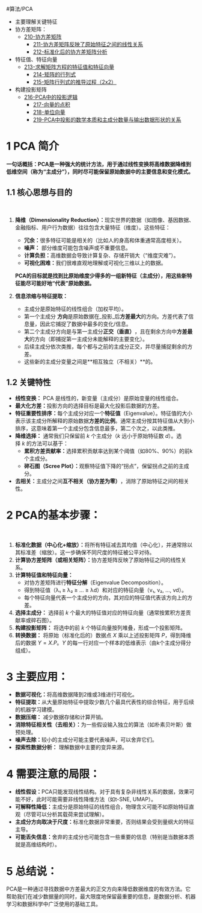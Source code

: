 #算法/PCA

+ 主要理解关键特征
+  协方差矩阵：
	+ [210-协方差矩阵](210-协方差矩阵.md)
		+ [211-协方差矩阵反映了原始特征之间的线性关系](211-协方差矩阵反映了原始特征之间的线性关系.md)
		+ [212-标准化后的协方差矩阵分析](212-标准化后的协方差矩阵分析.md)
+  特征值、特征向量
	+ [213-求解矩阵方程的特征值和特征向量](213-求解矩阵方程的特征值和特征向量.md)
		+ [214-矩阵的行列式](214-矩阵的行列式.md)
		+ [215-矩阵行列式的推导过程（2x2）](215-矩阵行列式的推导过程（2x2）.md)
+  构建投影矩阵
	+ [216-PCA中的投影逻辑](216-PCA中的投影逻辑.md)
		+ [217-向量的点积](217-向量的点积.md)
		+ [218-单位向量](218-单位向量.md)
		+ [219-PCA中投影的数学本质和主成分数量与输出数据形状的关系](219-PCA中投影的数学本质和主成分数量与输出数据形状的关系.md)
# 1 PCA 简介

**一句话概括：**
​**PCA是一种强大的统计方法，用于通过线性变换将高维数据降维到低维空间（称为“主成分”），同时尽可能保留原始数据中的主要信息和变化模式。​**​
## 1.1 核心思想与目的
​
1. ​**降维（Dimensionality Reduction）：​**​ 现实世界的数据（如图像、基因数据、金融指标、用户行为数据）往往包含大量特征（维度）。这些特征：
    - ​**冗余：​**​ 很多特征可能是相关的（比如人的身高和体重通常高度相关）。
    - ​**噪声：​**​ 部分维度可能包含噪声或不重要信息。
    - ​**计算负担：​**​ 高维数据会导致计算复杂、存储开销大（“维度灾难”）。
    - ​**可视化困难：​**​ 我们很难直观地理解或可视化三维以上的数据。
    
    ​**PCA的目标就是找到比原始维度少得多的一组新特征（主成分），用这些新特征能尽可能好地“代表”原始数据。​**​
    
2. ​**信息浓缩与特征提取：​**​
    - 主成分是原始特征的线性组合（加权平均）。
    - 第一个主成分 ​**方向**​ 是原始数据在_投影_后**方差最大**的方向。方差代表了信息量，因此它捕捉了数据中最多的变化/信息。
    - 第二个主成分方向是与第一主成分**正交（垂直）​**，且在剩余方向中**方差最大**的方向（即捕捉第一主成分未能解释的主要变化）。
    - 后续主成分依次类推，每个都与之前的主成分正交，并尽量捕捉剩余的方差。
    - 这些新的主成分变量之间是**相互独立（不相关）​**的。

## 1.2 关键特性
- ​**线性变换：​**​ PCA 是线性的，新变量（主成分）是原始变量的线性组合。
- ​**最大化方差：​**​ 投影方向的选择目标是最大化投影后数据的方差。
- ​**特征重要性排序：​**​ 每个主成分对应一个**特征值**​（Eigenvalue）。特征值的大小表示该主成分所解释的原始数据**方差的比例**。通常主成分按其特征值从大到小排序，这意味着第一个主成分包含信息最多，第二个次之，以此类推。
- ​**降维选择：​**​ 通常我们只保留前 $k$ 个主成分（$k$ 远小于原始特征数 $d$）。选择 $k$ 的方法可以基于：
    - ​**累积方差贡献率：​**​ 选择累积贡献率达到某个阈值（如80%、90%）的前k个主成分。
    - ​**碎石图（Scree Plot）：​**​ 观察特征值下降的“拐点”，保留拐点之前的主成分。
- ​**去相关：​**​ 主成分之间**互不相关（协方差为零）​**，消除了原始特征之间的相关性。

# 2 PCA的基本步骤：​
​
1. ​**标准化数据（中心化+缩放）：​**​ 将所有特征减去其均值（中心化），并通常除以其标准差（缩放）。这一步确保不同尺度的特征被公平对待。
2. ​**计算协方差矩阵（或相关矩阵）：​**​ 协方差矩阵反映了原始特征之间的线性关系。
3. ​**计算特征值和特征向量：​**​
    - 对协方差矩阵进行**特征分解**​（Eigenvalue Decomposition）。
    - 得到特征值（λ₁ ≥ λ₂ ≥ … ≥ λd）和对应的特征向量（v₁, v₂, …, vd）。
    - 每个特征向量代表一个主成分的方向，其对应的特征值代表该方向上的方差。
4. ​**选择主成分：​**​ 选择前 $k$ 个最大的特征值对应的特征向量（通常按累积方差贡献率或碎石图）。
5. ​**构建投影矩阵：​**​ 将选中的前 $k$ 个特征向量按列堆叠，形成一个投影矩阵。
6. ​**转换数据：​**​ 将原始（标准化后的）数据点 $X$ 乘以上述投影矩阵 $P$，得到降维后的数据 $Y = X.P$。$Y$ 的每一行对应一个样本的低维表示（由k个主成分得分组成）。

# 3 主要应用：​ 

- ​**数据可视化：​**​ 将高维数据降到2维或3维进行可视化。
- ​**特征提取：​**​ 从大量原始特征中提取少数几个最具代表性的综合特征，用于后续的机器学习建模。
- ​**数据压缩：​**​ 减少数据存储和计算开销。
- ​**消除特征相关性（去相关）：​**​ 为一些假设输入独立的算法（如朴素贝叶斯）做预处理。
- ​**噪声去除：​**​ 较小的主成分可能主要代表噪声，可以舍弃它们。
- ​**探索性数据分析：​**​ 理解数据中主要的变异来源。

# 4 需要注意的局限：​

- ​**线性假设：​**​ PCA只能发现线性结构。对于具有复杂非线性关系的数据，效果可能不好，此时可能需要非线性降维方法（如t-SNE, UMAP）。
- ​**可解释性降低：​**​ 主成分是原始特征的线性组合，物理含义可能不如原始特征直观（尽管可以分析其载荷来尝试理解）。
- ​**主成分方向取决于尺度：​**​ 标准化数据非常重要，否则结果会受到量纲大的特征主导。
- ​**可能丢失信息：​**​ 舍弃的主成分也可能包含一些重要的信息（特别是当数据本质就是高维结构时）。

# 5 总结说：​​

PCA是一种通过寻找数据中方差最大的正交方向来降低数据维度的有效方法。它帮助我们在减少数据量的同时，最大限度地保留最重要的信息，是数据分析、机器学习和数据科学中广泛使用的基础工具。  